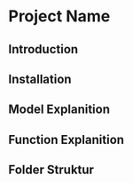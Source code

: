 # Project Name 
## Introduction 
## Installation
## Model Explanition
## Function Explanition
## Folder Struktur

